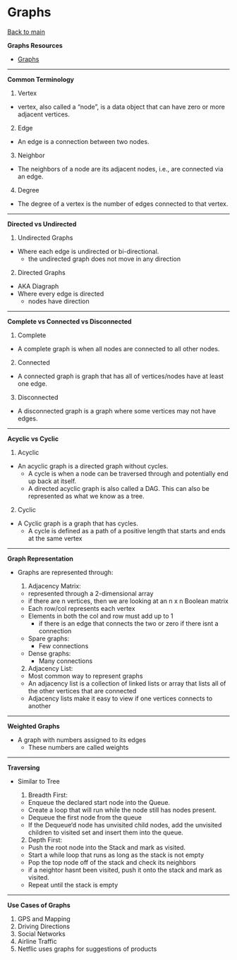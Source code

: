 # Graphs

[Back to main](https://michaeldulin.github.io/reading-notes)

**Graphs Resources**
- [Graphs](https://codefellows.github.io/common_curriculum/data_structures_and_algorithms/Code_401/class-35/resources/graphs.html)

****

**Common Terminology**
1. Vertex
  -  vertex, also called a “node”, is a data object that can have zero or more adjacent vertices.
2. Edge
  - An edge is a connection between two nodes.
3. Neighbor
  - The neighbors of a node are its adjacent nodes, i.e., are connected via an edge.
4. Degree
  - The degree of a vertex is the number of edges connected to that vertex.

****

**Directed vs Undirected**

1. Undirected Graphs
- Where each edge is undirected or bi-directional.
  - the undirected graph does not move in any direction

2. Directed Graphs
  - AKA Diagraph
  - Where every edge is directed
    - nodes have direction  


****

**Complete vs Connected vs Disconnected**
1. Complete
  - A complete graph is when all nodes are connected to all other nodes.

2. Connected
  - A connected graph is graph that has all of vertices/nodes have at least one edge.

3. Disconnected
  - A disconnected graph is a graph where some vertices may not have edges.


****

**Acyclic vs Cyclic**
1. Acyclic
  - An acyclic graph is a directed graph without cycles.
    - A cycle is when a node can be traversed through and potentially end up back at itself.
    - A directed acyclic graph is also called a DAG. This can also be represented as what we know as a tree.

2. Cyclic
  - A Cyclic graph is a graph that has cycles.
    - A cycle is defined as a path of a positive length that starts and ends at the same vertex

****

**Graph Representation**
- Graphs are represented through:


  1. Adjacency Matrix:
    - represented through a 2-dimensional array
    - if there are n vertices, then we are looking at an n x n Boolean matrix
    - Each row/col represents each vertex 
    - Elements in both the col and row must add up to 1 
      - if there is an edge that connects the two or zero if there isnt a connection
    - Spare graphs:
      - Few connections 
    - Dense graphs:
      - Many connections 

  2. Adjacency List:
    -  Most common way to represent graphs
    -  An adjacency list is a collection of linked lists or array that lists all of the other vertices that are connected
    -  Adjacency lists make it easy to view if one vertices connects to another
  
****

**Weighted Graphs**
- A graph with numbers assigned to its edges
  - These numbers are called weights 

****

**Traversing**
- Similar to Tree
  1. Breadth First:
    - Enqueue the declared start node into the Queue.
    - Create a loop that will run while the node still has nodes present.
    - Dequeue the first node from the queue
    - If the Dequeue‘d node has unvisited child nodes, add the unvisited children to visited set and insert them into the queue.
    
  2. Depth First:
    - Push the root node into the Stack and mark as visited.
    - Start a while loop that runs as long as the stack is not empty
    - Pop the top node off of the stack and check its neighbors
    - if a neightor hasnt been visited, push it onto the stack and mark as visited.
    - Repeat until the stack is empty

****

**Use Cases of Graphs**
1. GPS and Mapping
2. Driving Directions
3. Social Networks
4. Airline Traffic
5. Netflic uses graphs for suggestions of products




















